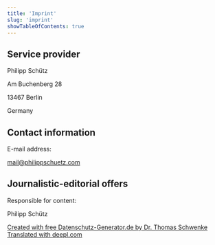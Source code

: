 ```yaml
---
title: 'Imprint'
slug: 'imprint'
showTableOfContents: true
---
```



Service provider
---------------

Philipp Schütz

Am Buchenberg 28

13467 Berlin

Germany

Contact information
--------------------

E-mail address:

[mail@philippschuetz.com](mailto:mail@philippschuetz.com)

Journalistic-editorial offers
-------------------------------------

Responsible for content:

Philipp Schütz

[Created with free Datenschutz-Generator.de by Dr. Thomas Schwenke](https://datenschutz-generator.de/ "Legal text by Dr. Schwenke - please click for more information.")
[Translated with deepl.com](https://www.deepl.com/translator "Free translation with deepl.com")